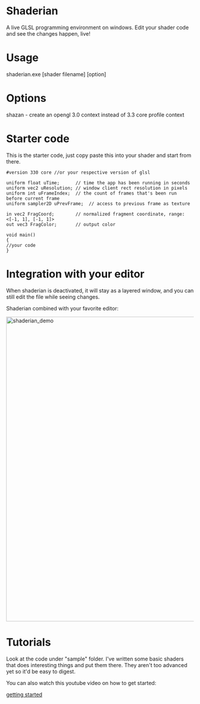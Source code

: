 # Shaderian

A live GLSL programming environment on windows. Edit your shader code and see the changes happen, live!

# Usage

shaderian.exe [shader filename] [option]

# Options

shazan - create an opengl 3.0 context instead of 3.3 core profile context

# Starter code

This is the starter code, just copy paste this into your shader and start from there. 

```
#version 330 core //or your respective version of glsl

uniform float uTime;      // time the app has been running in seconds
uniform vec2 uResolution; // window client rect resolution in pixels
uniform int uFrameIndex;  // the count of frames that's been run before current frame
uniform sampler2D uPrevFrame;  // access to previous frame as texture

in vec2 FragCoord;        // normalized fragment coordinate, range: <[-1, 1], [-1, 1]>
out vec3 FragColor;       // output color

void main()
{
//your code
}
```

# Integration with your editor

When shaderian is deactivated, it will stay as a layered window, and you can still edit the file while seeing changes. 


Shaderian combined with your favorite editor:

<img width="820" alt="shaderian_demo" src="https://user-images.githubusercontent.com/16845654/33856681-bb18d78c-de7d-11e7-97af-792efa8b5d73.PNG">

# Tutorials

Look at the code under "sample" folder. I've written some basic shaders that does interesting things and put them there. They aren't too advanced yet so it'd be easy to digest.

You can also watch this youtube video on how to get started:

[getting started](https://www.youtube.com/watch?v=6BZuYtx3Uyw)
